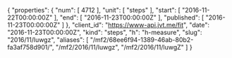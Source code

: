 {
  "properties": {
    "num": [
      4712
    ],
    "unit": [
      "steps"
    ],
    "start": [
      "2016-11-22T00:00:00Z"
    ],
    "end": [
      "2016-11-23T00:00:00Z"
    ],
    "published": [
      "2016-11-23T00:00:00Z"
    ]
  },
  "client_id": "https://www-api.jvt.me/fit",
  "date": "2016-11-23T00:00:00Z",
  "kind": "steps",
  "h": "h-measure",
  "slug": "2016/11/luwgz",
  "aliases": [
    "/mf2/68ee6f94-1389-46ab-80b2-fa3af758d901/",
    "/mf2/2016/11/luwgz",
    "/mf2/2016/11/luwgZ"
  ]
}
